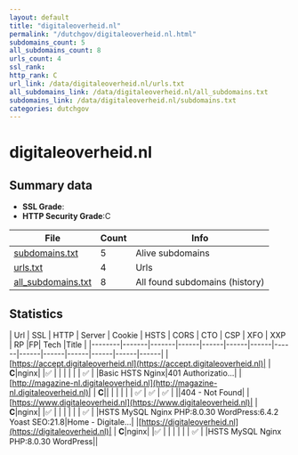 ```yaml
---
layout: default
title: "digitaleoverheid.nl"
permalink: "/dutchgov/digitaleoverheid.nl.html"
subdomains_count: 5
all_subdomains_count: 8
urls_count: 4
ssl_rank: 
http_rank: C
url_link: /data/digitaleoverheid.nl/urls.txt
all_subdomains_link: /data/digitaleoverheid.nl/all_subdomains.txt
subdomains_link: /data/digitaleoverheid.nl/subdomains.txt
categories: dutchgov
---
```



# digitaleoverheid.nl
## Summary data


 - **SSL Grade**:
 - **HTTP Security Grade**:C


| File       | Count | Info |
|------------|-------|------|
|[subdomains.txt](/data/digitaleoverheid.nl/subdomains.txt)|5|Alive subdomains|
|[urls.txt](/data/digitaleoverheid.nl/urls.txt)|4|Urls|
|[all_subdomains.txt](/data/digitaleoverheid.nl/all_subdomains.txt)|8|All found subdomains (history)|


## Statistics


| Url | SSL | HTTP | Server | Cookie | HSTS | CORS | CTO | CSP | XFO | XXP | RP |FP| Tech |Title |
|--------|-------|-------|------|------|------|------|------|------|------|------|------|------|------|
|[https://accept.digitaleoverheid.nl](https://accept.digitaleoverheid.nl)| | **C**|nginx| |:white_check_mark: | | | | | | :white_check_mark: | |Basic HSTS Nginx|401 Authorizatio...|
|[http://magazine-nl.digitaleoverheid.nl](http://magazine-nl.digitaleoverheid.nl)| | **C**|| | | | | | :white_check_mark: | :white_check_mark: | :white_check_mark: | ||404 - Not Found|
|[https://www.digitaleoverheid.nl](https://www.digitaleoverheid.nl)| | **C**|nginx| |:white_check_mark: | | | | | | :white_check_mark: | |HSTS MySQL Nginx PHP:8.0.30 WordPress:6.4.2 Yoast SEO:21.8|Home - Digitale...|
|[https://digitaleoverheid.nl](https://digitaleoverheid.nl)| | **C**|nginx| |:white_check_mark: | | | | | | :white_check_mark: | |HSTS MySQL Nginx PHP:8.0.30 WordPress||